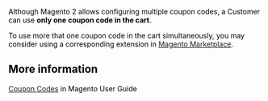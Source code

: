 <span style="color: #000000;">Although Magento 2 allows configuring&nbsp;multiple coupon codes, a Customer can&nbsp;use __only one coupon code in the cart__.</span>

<span style="color: #000000;">To use more that one coupon code in the cart simultaneously, you may consider using a corresponding extension in <a href="https://marketplace.magento.com/" rel="noopener">Magento Marketplace</a>.</span>

## <span style="color: #000000;">More information</span>

<span style="color: #000000;"><a href="http://docs.magento.com/m2/ce/user_guide/marketing/price-rules-cart-coupon.html" rel="noopener">Coupon Codes</a> in Magento User Guide</span>